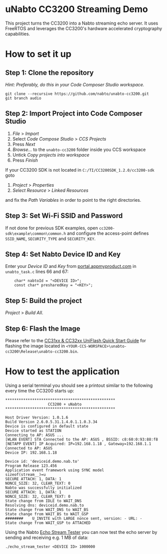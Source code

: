 # uNabto CC3200 Streaming Demo

This project turns the CC3200 into a Nabto streaming echo server. It uses FreeRTOS and leverages the CC3200's hardware accelerated cryptography capabilities.

# How to set it up

## Step 1: Clone the repository

*Hint: Preferably, do this in your Code Composer Studio workspace.*

```
git clone --recursive https://github.com/nabto/unabto-cc3200.git
git branch audio
```

## Step 2: Import Project into Code Composer Studio

1. *File* > *Import*
2. Select *Code Compose Studio* > *CCS Projects*
3. Press *Next*
4. *Browse...* to the `unabto-cc3200` folder inside you CCS workspace
5. Untick *Copy projects into workspace*
6. Press *Finish*

If your CC3200 SDK is not located in `C:/TI/CC3200SDK_1.2.0/cc3200-sdk` goto

1. *Project* > *Properties*
2. *Select Resource* > *Linked Resources*

and fix the *Path Variables* in order to point to the right directories.

## Step 3: Set Wi-Fi SSID and Password

If not done for previous SDK examples, open `cc3200-sdk\example\common\common.h` and configure the access-point defines `SSID_NAME`, `SECURITY_TYPE` and `SECURITY_KEY`.
    
## Step 4: Set Nabto Device ID and Key

Enter your *Device ID* and *Key* from [portal.appmyproduct.com](portal.appmyproduct.com) in `unabto_task.c` lines 66 and 67:

```
    char* nabtoId = "<DEVICE ID>";
    const char* presharedKey = "<KEY>";
```

## Step 5: Build the project

*Project* > *Build All*.

## Step 6: Flash the Image

Please refer to the [CC31xx & CC32xx UniFlash Quick Start Guide](http://processors.wiki.ti.com/index.php/CC31xx_%26_CC32xx_UniFlash_Quick_Start_Guide#CC32xx_MCU_image_flashing) for flashing the image located in `<YOUR-CCS-WORSPACE>\unabto-cc3200\Release\unabto-cc3200.bin`.

# How to test the application

Using a serial terminal you should see a printout similar to the following every time the CC3200 starts up:

```
*************************************************
                   CC3200 + uNabto
*************************************************

Host Driver Version: 1.0.1.6
Build Version 2.6.0.5.31.1.4.0.1.1.0.3.34
Device is configured in default state
Device started as STATION
Connecting to AP: ASUS ...
[WLAN EVENT] STA Connected to the AP: ASUS , BSSID: c8:60:0:93:88:f8
[NETAPP EVENT] IP Acquired: IP=192.168.1.18 , Gateway=192.168.1.1
Connected to AP: ASUS
Device IP: 192.168.1.18

Device id: 'deviceid.demo.nab.to'
Program Release 123.456
Application event framework using SYNC model
sizeof(stream__)=u
SECURE ATTACH: 1, DATA: 1
NONCE_SIZE: 32, CLEAR_TEXT: 0
Nabto was successfully initialized
SECURE ATTACH: 1, DATA: 1
NONCE_SIZE: 32, CLEAR_TEXT: 0
State change from IDLE to WAIT_DNS
Resolving dns: deviceid.demo.nab.to
State change from WAIT_DNS to WAIT_BS
State change from WAIT_BS to WAIT_GSP
########    U_INVITE with LARGE nonce sent, version: - URL: -
State change from WAIT_GSP to ATTACHED
```

Using the Nabto [Echo Stream Tester](https://github.com/nabto/echo-stream-tester) you can now test the echo server by sending and receiving e.g. 1 MB of data:

```
./echo_stream_tester <DEVICE ID> 1000000
```

